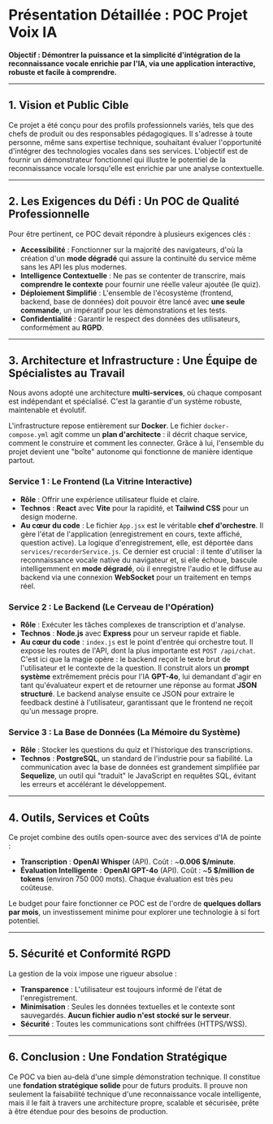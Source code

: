 # Présentation Détaillée : POC Projet Voix IA

**Objectif : Démontrer la puissance et la simplicité d'intégration de la reconnaissance vocale enrichie par l'IA, via une application interactive, robuste et facile à comprendre.**

---

## 1. Vision et Public Cible

Ce projet a été conçu pour des profils professionnels variés, tels que des chefs de produit ou des responsables pédagogiques. Il s'adresse à toute personne, même sans expertise technique, souhaitant évaluer l'opportunité d'intégrer des technologies vocales dans ses services. L'objectif est de fournir un démonstrateur fonctionnel qui illustre le potentiel de la reconnaissance vocale lorsqu'elle est enrichie par une analyse contextuelle.

---

## 2. Les Exigences du Défi : Un POC de Qualité Professionnelle

Pour être pertinent, ce POC devait répondre à plusieurs exigences clés :

- **Accessibilité** : Fonctionner sur la majorité des navigateurs, d'où la création d'un **mode dégradé** qui assure la continuité du service même sans les API les plus modernes.
- **Intelligence Contextuelle** : Ne pas se contenter de transcrire, mais **comprendre le contexte** pour fournir une réelle valeur ajoutée (le quiz).
- **Déploiement Simplifié** : L'ensemble de l'écosystème (frontend, backend, base de données) doit pouvoir être lancé avec **une seule commande**, un impératif pour les démonstrations et les tests.
- **Confidentialité** : Garantir le respect des données des utilisateurs, conformément au **RGPD**.

---

## 3. Architecture et Infrastructure : Une Équipe de Spécialistes au Travail

Nous avons adopté une architecture **multi-services**, où chaque composant est indépendant et spécialisé. C'est la garantie d'un système robuste, maintenable et évolutif.

L'infrastructure repose entièrement sur **Docker**. Le fichier `docker-compose.yml` agit comme un **plan d'architecte** : il décrit chaque service, comment le construire et comment les connecter. Grâce à lui, l'ensemble du projet devient une "boîte" autonome qui fonctionne de manière identique partout.

### Service 1 : Le Frontend (La Vitrine Interactive)

- **Rôle** : Offrir une expérience utilisateur fluide et claire.
- **Technos** : **React** avec **Vite** pour la rapidité, et **Tailwind CSS** pour un design moderne.
- **Au cœur du code** : Le fichier `App.jsx` est le véritable **chef d'orchestre**. Il gère l'état de l'application (enregistrement en cours, texte affiché, question active). La logique d'enregistrement, elle, est déportée dans `services/recorderService.js`. Ce dernier est crucial : il tente d'utiliser la reconnaissance vocale native du navigateur et, si elle échoue, bascule intelligemment en **mode dégradé**, où il enregistre l'audio et le diffuse au backend via une connexion **WebSocket** pour un traitement en temps réel.

### Service 2 : Le Backend (Le Cerveau de l'Opération)

- **Rôle** : Exécuter les tâches complexes de transcription et d'analyse.
- **Technos** : **Node.js** avec **Express** pour un serveur rapide et fiable.
- **Au cœur du code** : `index.js` est le point d'entrée qui orchestre tout. Il expose les routes de l'API, dont la plus importante est `POST /api/chat`. C'est ici que la magie opère : le backend reçoit le texte brut de l'utilisateur et le contexte de la question. Il construit alors un **prompt système** extrêmement précis pour l'IA **GPT-4o**, lui demandant d'agir en tant qu'évaluateur expert et de retourner une réponse au format **JSON structuré**. Le backend analyse ensuite ce JSON pour extraire le feedback destiné à l'utilisateur, garantissant que le frontend ne reçoit qu'un message propre.

### Service 3 : La Base de Données (La Mémoire du Système)

- **Rôle** : Stocker les questions du quiz et l'historique des transcriptions.
- **Technos** : **PostgreSQL**, un standard de l'industrie pour sa fiabilité. La communication avec la base de données est grandement simplifiée par **Sequelize**, un outil qui "traduit" le JavaScript en requêtes SQL, évitant les erreurs et accélérant le développement.

---

## 4. Outils, Services et Coûts

Ce projet combine des outils open-source avec des services d'IA de pointe :

- **Transcription** : **OpenAI Whisper** (API). Coût : ~**0.006 $/minute**.
- **Évaluation Intelligente** : **OpenAI GPT-4o** (API). Coût : ~**5 $/million de tokens** (environ 750 000 mots). Chaque évaluation est très peu coûteuse.

Le budget pour faire fonctionner ce POC est de l'ordre de **quelques dollars par mois**, un investissement minime pour explorer une technologie à si fort potentiel.

---

## 5. Sécurité et Conformité RGPD

La gestion de la voix impose une rigueur absolue :

- **Transparence** : L'utilisateur est toujours informé de l'état de l'enregistrement.
- **Minimisation** : Seules les données textuelles et le contexte sont sauvegardés. **Aucun fichier audio n'est stocké sur le serveur**.
- **Sécurité** : Toutes les communications sont chiffrées (HTTPS/WSS).

---

## 6. Conclusion : Une Fondation Stratégique

Ce POC va bien au-delà d'une simple démonstration technique. Il constitue une **fondation stratégique solide** pour de futurs produits. Il prouve non seulement la faisabilité technique d'une reconnaissance vocale intelligente, mais il le fait à travers une architecture propre, scalable et sécurisée, prête à être étendue pour des besoins de production.

